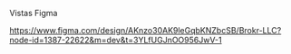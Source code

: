 Vistas Figma

https://www.figma.com/design/AKnzo30AK9leGqbKNZbcSB/Brokr-LLC?node-id=1387-22622&m=dev&t=3YLfUGJnOO956JwV-1
